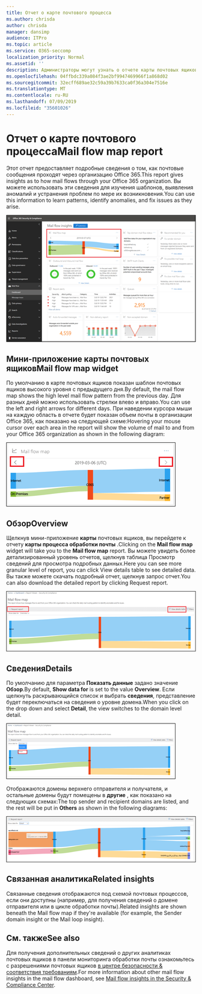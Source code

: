```yaml
---
title: Отчет о карте почтового процесса
ms.author: chrisda
author: chrisda
manager: dansimp
audience: ITPro
ms.topic: article
ms.service: O365-seccomp
localization_priority: Normal
ms.assetid: ''
description: Администраторы могут узнать о отчете карты почтовых ящиков в панели мониторинга "Управление почтовыми сообщениями" в центре безопасности & соответствия требованиям.
ms.openlocfilehash: 04ffbdc339a084f3ae2bf9947469966f1a868d02
ms.sourcegitcommit: 32ecff689ae32c59a39b7633ca0f36a304e7516e
ms.translationtype: MT
ms.contentlocale: ru-RU
ms.lasthandoff: 07/09/2019
ms.locfileid: "35601026"
---
```

# <a name="mail-flow-map-report"></a><span data-ttu-id="48c20-103">Отчет о карте почтового процесса</span><span class="sxs-lookup"><span data-stu-id="48c20-103">Mail flow map report</span></span>

<span data-ttu-id="48c20-104">Этот отчет предоставляет подробные сведения о том, как почтовые сообщения проходят через организацию Office 365.</span><span class="sxs-lookup"><span data-stu-id="48c20-104">This report gives insights as to how mail flows through your Office 365 organization.</span></span> <span data-ttu-id="48c20-105">Вы можете использовать эти сведения для изучения шаблонов, выявления аномалий и устранения проблем по мере их возникновения.</span><span class="sxs-lookup"><span data-stu-id="48c20-105">You can use this information to learn patterns, identify anomalies, and fix issues as they arise.</span></span>

![Отчет карты почтовых ящиков в панели мониторинга "Управление почтовыми сообщениями" в центре безопасности & соответствия требованиям](media/mail-flow-map-selected.png)

## <a name="mail-flow-map-widget"></a><span data-ttu-id="48c20-107">Мини-приложение карты почтовых ящиков</span><span class="sxs-lookup"><span data-stu-id="48c20-107">Mail flow map widget</span></span>

<span data-ttu-id="48c20-108">По умолчанию в карте почтовых ящиков показан шаблон почтовых ящиков высокого уровня с предыдущего дня.</span><span class="sxs-lookup"><span data-stu-id="48c20-108">By default, the mail flow map shows the high level mail flow pattern from the previous day.</span></span> <span data-ttu-id="48c20-109">Для разных дней можно использовать стрелки влево и вправо.</span><span class="sxs-lookup"><span data-stu-id="48c20-109">You can use the left and right arrows for different days.</span></span> <span data-ttu-id="48c20-110">При наведении курсора мыши на каждую область в отчете будет показан объем почты в организации Office 365, как показано на следующей схеме:</span><span class="sxs-lookup"><span data-stu-id="48c20-110">Hovering your mouse cursor over each area in the report will show the volume of mail to and from your Office 365 organization as shown in the following diagram:</span></span>

![Стрелки влево и вправо в мини-приложении "карта процесса почты"](media/mail-flow-map-widget.png)

## <a name="overview"></a><span data-ttu-id="48c20-112">Обзор</span><span class="sxs-lookup"><span data-stu-id="48c20-112">Overview</span></span>

<span data-ttu-id="48c20-113">Щелкнув мини-приложение **карты** почтовых ящиков, вы перейдете к отчету **карты процесса обработки почты** .</span><span class="sxs-lookup"><span data-stu-id="48c20-113">Clicking on the **Mail flow map** widget will take you to the **Mail flow map** report.</span></span> <span data-ttu-id="48c20-114">Вы можете увидеть более детализированный уровень отчетов, щелкнув таблица Просмотр сведений для просмотра подробных данных.</span><span class="sxs-lookup"><span data-stu-id="48c20-114">Here you can see more granular level of report, you can click View details table to see detailed data.</span></span> <span data-ttu-id="48c20-115">Вы также можете скачать подробный отчет, щелкнув запрос отчет.</span><span class="sxs-lookup"><span data-stu-id="48c20-115">You can also download the detailed report by clicking Request report.</span></span>

![Представление "Обзор" в отчете карты почтовых ящиков](media/mail-flow-map-overview.png)

## <a name="details"></a><span data-ttu-id="48c20-117">Сведения</span><span class="sxs-lookup"><span data-stu-id="48c20-117">Details</span></span>

<span data-ttu-id="48c20-118">По умолчанию для параметра **Показать данные** задано значение **Обзор**.</span><span class="sxs-lookup"><span data-stu-id="48c20-118">By default, **Show data for** is set to the value **Overview**.</span></span> <span data-ttu-id="48c20-119">Если щелкнуть раскрывающийся список и выбрать **сведения**, представление будет переключаться на сведения о уровне домена.</span><span class="sxs-lookup"><span data-stu-id="48c20-119">When you click on the drop down and select **Detail**, the view switches to the domain level detail.</span></span>

![Выбор параметра "сведения в представлении" Показать данные для в обзоре в отчете карты почтовых ящиков "](media/mail-flow-map-select-detail.png)

<span data-ttu-id="48c20-121">Отображаются домены верхнего отправителя и получателя, и остальные домены будут помещены в **другие** , как показано на следующих схемах:</span><span class="sxs-lookup"><span data-stu-id="48c20-121">The top sender and recipient domains are listed, and the rest will be put in **Others** as shown in the following diagrams:</span></span>

![Представление "сведения" в отчете о схеме почтового процесса](media/mail-flow-map-detail.png)

## <a name="related-insights"></a><span data-ttu-id="48c20-123">Связанная аналитика</span><span class="sxs-lookup"><span data-stu-id="48c20-123">Related insights</span></span>

<span data-ttu-id="48c20-124">Связанные сведения отображаются под схемой почтовых процессов, если они доступны (например, для получения сведений о домене отправителя или в цикле обработки почты).</span><span class="sxs-lookup"><span data-stu-id="48c20-124">Related insights are shown beneath the Mail flow map if they're available (for example, the Sender domain insight or the Mail loop insight).</span></span>

## <a name="see-also"></a><span data-ttu-id="48c20-125">См. также</span><span class="sxs-lookup"><span data-stu-id="48c20-125">See also</span></span>

<span data-ttu-id="48c20-126">Для получения дополнительных сведений о других аналитиках почтовых ящиков в панели мониторинга обработки почты ознакомьтесь с разрешениями почтовых ящиков [в центре безопасности & соответствия требованиям](mail-flow-insights-v2.md).</span><span class="sxs-lookup"><span data-stu-id="48c20-126">For more information about other mail flow insights in the mail flow dashboard, see [Mail flow insights in the Security & Compliance Center](mail-flow-insights-v2.md).</span></span>